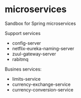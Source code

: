 # microservices
Sandbox for Spring microservices 

Support services
- config-server
- netflix-eureka-naming-server
- zuul-gateway-server
- rabitmq

Busines services:
- limits-service
- currency-exchange-service
- currency-conversion-service